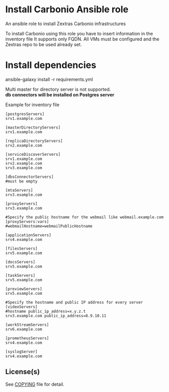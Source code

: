 # Install Carbonio Ansible role

An ansible role to install Zextras Carbonio infrastructures

To install  Carbonio using this role you have to insert information in the inventory file It supports only FQDN.
All VMs must be configured and the Zextras repo to be used already set.

# Install dependencies

ansible-galaxy install -r requirements.yml

Multi master for directory server is not supported.  
__db connectors will be installed on Postgres server__ 


Example for inventory file

```
[postgresServers]  
srv1.example.com

[masterDirectoryServers]  
srv1.example.com

[replicaDirectoryServers]  
srv2.example.com

[serviceDiscoverServers]  
srv1.example.com  
srv2.example.com  
srv3.example.com  

[dbsConnectorServers]  
#must be empty

[mtaServers]  
srv3.example.com

[proxyServers]  
srv3.example.com

#Specify the public hostname for the webmail like webmail.example.com
[proxyServers:vars] 
#webmailHostname=webmailPublicHostname

[applicationServers]   
srv4.example.com

[filesServers]  
srv5.example.com

[docsServers]  
srv5.example.com

[taskServers]  
srv5.example.com

[previewServers]  
srv5.example.com

#Specify the hostname and public IP address for every server
[videoServers]  
#hostname public_ip_address=x.y.z.t  
srv3.example.com public_ip_address=8.9.10.11

[workStreamServers]
srv6.example.com

[prometheusServers]  
srv4.example.com

[syslogServer]  
srv4.example.com
```

## License(s)

See [COPYING](COPYING.md) file for detail.
